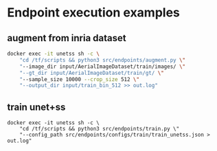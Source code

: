 # Endpoint execution examples


## augment from inria dataset

```bash
docker exec -it unetss sh -c \
    "cd /tf/scripts && python3 src/endpoints/augment.py \"
    "--image_dir input/AerialImageDataset/train/images/ \"
    "--gt_dir input/AerialImageDataset/train/gt/ \"
    "--sample_size 10000 --crop_size 512 \"
    "--output_dir input/train_bin_512 >> out.log"
```

## train unet+ss

```
docker exec -it unetss sh -c \
    "cd /tf/scripts && python3 src/endpoints/train.py \"
    "--config_path src/endpoints/configs/train/train_unetss.json > out.log"
```
